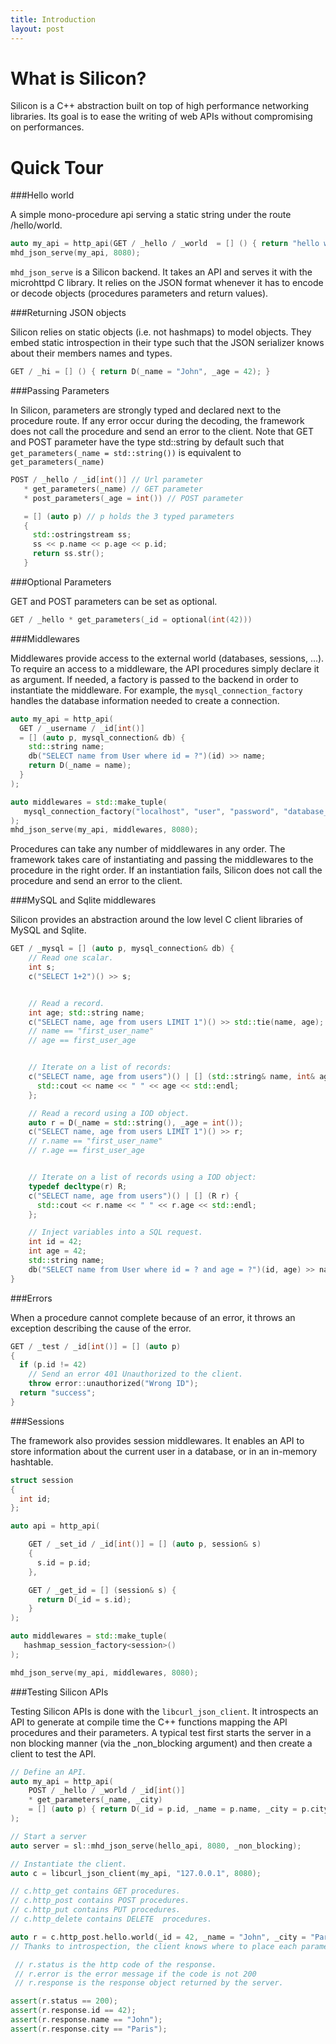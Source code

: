 ```yaml
---
title: Introduction
layout: post
---
```


What is Silicon?
=================================

Silicon is a C++ abstraction built on top of high performance
networking libraries. Its goal is to ease the writing of web APIs without
compromising on performances.

<!--
C++ has never been a popular language to write web servers for many
reasons.  It has a reputation of being a low level language that
leaves the programmer deal with low level things like memory managment
or other error prone tasks. It is also a strongly typed and usually
more verbose than other untyped dynamic languages. It also have a much
longer learning curve.

However, when performance matters, C++ is one of the few choices
left. Simply because it is one of the few languages that does impact the
runtime with a virtual machine, a just in time compiler or a garbage
collector, and because it allows the programmer to directly access low
level optimization like SIMD or thread level parallelism.

Silicon provides the best of both world by providing an almost free
and easy to use abstraction to write web servers and by relying on
fast and scalable C web servers. More than being fast, it is also
secure: No pointer manipulation, no memory managment is left to the
user, and it's static paradigm allows the compiler to detect most of
the errors at compile time. Finally, even if it is C++ and templates,
you will not have to be a C++ master to leverage the framework, no
virtual class, inheritance, or heavy meta programming are required.

Features
=========================

 - GET, POST, and url parameters
 - Databases middlewares
 - Simple object relational mapping
 - Sessions
 - HTTP client
 - LibMicrohttpd and LWAN support
 - Websockets with websocketpp
 - Generation of javascript bindings.

-->

Quick Tour
=========================

###Hello world

A simple mono-procedure api serving a static string under the route /hello/world.

```c++
auto my_api = http_api(GET / _hello / _world  = [] () { return "hello world";});
mhd_json_serve(my_api, 8080);
```

```mhd_json_serve``` is a Silicon backend. It takes an API and serves
it with the microhttpd C library. It relies on the JSON format whenever it has to
encode or decode objects (procedures parameters and return values).

###Returning JSON objects

Silicon relies on static objects (i.e. not hashmaps) to model
objects. They embed static introspection in their type such that the
JSON serializer knows about their members names and types.

```c++
GET / _hi = [] () { return D(_name = "John", _age = 42); }
```

###Passing Parameters

In Silicon, parameters are strongly typed and declared next to the
procedure route. If any error occur during the decoding, the framework
does not call the procedure and send an error to the client.
Note that GET and POST parameter have the type std::string by default such that
```get_parameters(_name = std::string())``` is equivalent to
```get_parameters(_name)```

```c++
POST / _hello / _id[int()] // Url parameter
   * get_parameters(_name) // GET parameter
   * post_parameters(_age = int()) // POST parameter

   = [] (auto p) // p holds the 3 typed parameters
   {
     std::ostringstream ss;
     ss << p.name << p.age << p.id;
     return ss.str();
   }
```

###Optional Parameters

GET and POST parameters can be set as optional.

```c++
GET / _hello * get_parameters(_id = optional(int(42)))
```

###Middlewares

Middlewares provide access to the external world (databases, sessions,
...). To require an access to a middleware, the API procedures simply
declare it as argument. If needed, a factory is passed to the backend
in order to instantiate the middleware. For example, the
```mysql_connection_factory``` handles the database information needed to
create a connection.

```c++
auto my_api = http_api(
  GET / _username / _id[int()]
  = [] (auto p, mysql_connection& db) {
    std::string name;
    db("SELECT name from User where id = ?")(id) >> name;
    return D(_name = name);
  }
);

auto middlewares = std::make_tuple(
   mysql_connection_factory("localhost", "user", "password", "database_name")
);
mhd_json_serve(my_api, middlewares, 8080);

```

Procedures can take any number of middlewares in any order. The
framework takes care of instantiating and passing the middlewares to
the procedure in the right order. If an instantiation fails, Silicon
does not call the procedure and send an error to the client.

###MySQL and Sqlite middlewares

Silicon provides an abstraction around the low level C client libraries of MySQL and Sqlite.

```c++
GET / _mysql = [] (auto p, mysql_connection& db) {
    // Read one scalar.
    int s;
    c("SELECT 1+2")() >> s;


    // Read a record.
    int age; std::string name;
    c("SELECT name, age from users LIMIT 1")() >> std::tie(name, age);
    // name == "first_user_name"
    // age == first_user_age


    // Iterate on a list of records:
    c("SELECT name, age from users")() | [] (std::string& name, int& age) {
      std::cout << name << " " << age << std::endl;
    };

    // Read a record using a IOD object.
    auto r = D(_name = std::string(), _age = int());
    c("SELECT name, age from users LIMIT 1")() >> r;
    // r.name == "first_user_name"
    // r.age == first_user_age


    // Iterate on a list of records using a IOD object:
    typedef decltype(r) R;
    c("SELECT name, age from users")() | [] (R r) {
      std::cout << r.name << " " << r.age << std::endl;
    };

    // Inject variables into a SQL request.
    int id = 42;
    int age = 42;
    std::string name;
    db("SELECT name from User where id = ? and age = ?")(id, age) >> name;
}
```

###Errors

When a procedure cannot complete because of an error, it throws an
exception describing the cause of the error.

```c++
GET / _test / _id[int()] = [] (auto p)
{
  if (p.id != 42)
    // Send an error 401 Unauthorized to the client.
    throw error::unauthorized("Wrong ID");
  return "success";
}
```

###Sessions

The framework also provides session middlewares. It enables an API to
store information about the current user in a database, or in an
in-memory hashtable.

```c++
struct session
{
  int id;
};

auto api = http_api(

    GET / _set_id / _id[int()] = [] (auto p, session& s)
    {
      s.id = p.id;
    },

    GET / _get_id = [] (session& s) {
      return D(_id = s.id);
    }
);

auto middlewares = std::make_tuple(
   hashmap_session_factory<session>()
);

mhd_json_serve(my_api, middlewares, 8080);
```

###Testing Silicon APIs

Testing Silicon APIs is done with the ```libcurl_json_client```. It
introspects an API to generate at compile time the C++ functions
mapping the API procedures and their parameters.  A typical test first starts
the server in a non blocking manner (via the _non_blocking argument) and
then  create a client to test the API.

```c++
// Define an API.
auto my_api = http_api(
    POST / _hello / _world / _id[int()]
    * get_parameters(_name, _city)
    = [] (auto p) { return D(_id = p.id, _name = p.name, _city = p.city); }
);

// Start a server
auto server = sl::mhd_json_serve(hello_api, 8080, _non_blocking);

// Instantiate the client.
auto c = libcurl_json_client(my_api, "127.0.0.1", 8080);

// c.http_get contains GET procedures.
// c.http_post contains POST procedures.
// c.http_put contains PUT procedures.
// c.http_delete contains DELETE  procedures.

auto r = c.http_post.hello.world(_id = 42, _name = "John", _city = "Paris");
// Thanks to introspection, the client knows where to place each parameter in the request.

 // r.status is the http code of the response.
 // r.error is the error message if the code is not 200
 // r.response is the response object returned by the server.

assert(r.status == 200);
assert(r.response.id == 42);
assert(r.response.name == "John");
assert(r.response.city == "Paris");
```
